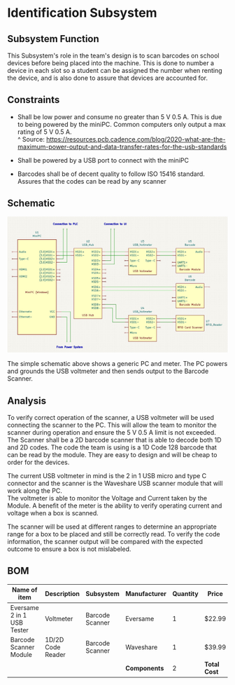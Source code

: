 # Identification Subsystem  

## Subsystem Function  

This Subsystem's role in the team's design is to scan barcodes on school devices before being placed into the machine. This is done to number a device in each slot so a student can be assigned the number when renting the device, and is also  done to assure that devices are accounted for.  

## Constraints  

* Shall be low power and consume no greater than 5 V 0.5 A. This is due to being powered by the miniPC. Common computers only output a max rating of 5 V 0.5 A.  
^ Source: https://resources.pcb.cadence.com/blog/2020-what-are-the-maximum-power-output-and-data-transfer-rates-for-the-usb-standards  

* Shall be powered by a USB port to connect with the miniPC  

* Barcodes shall be of decent quality to follow ISO 15416 standard. Assures that the codes can be read by any scanner  

## Schematic  

![Schematic](images/ID_System.jpg)  

The simple schematic above shows a generic PC and meter. The PC powers and grounds the USB voltmeter and then sends output to the Barcode Scanner.  

## Analysis  

To verify correct operation of the scanner, a USB voltmeter will be used connecting the scanner to the PC. This will allow the team to monitor the scanner during operation and ensure the 5 V 0.5 A limit is not exceeded. The Scanner shall be a 2D barcode scanner that is able to decode both 1D and 2D codes. The code the team is using is a 1D Code 128 barcode that can be read by the module. They are easy to design and will be cheap to order for the devices.  

The current USB voltmeter in mind is the 2 in 1 USB micro and type C connector and the scanner is the Waveshare USB scanner module that will work along the PC.  
The voltmeter is able to monitor the Voltage and Current taken by the Module. A benefit of the meter is the ability to verify operating current and voltage when a box is scanned.  

The scanner will be used at different ranges to determine an appropriate range for a box to be placed and still be correctly read. To verify the code information, the scanner output will be compared with the expected outcome to ensure a box is not mislabeled.  

## BOM  

| Name of item | Description | Subsystem | Manufacturer | Quantity | Price | Total |
|--------------|-------------|-----------|--------------|----------|-------|-------|
| Eversame 2 in 1 USB Tester | Voltmeter | Barcode Scanner | Eversame | 1 | $22.99 | $22.99 |  
| Barcode Scanner Module | 1D/2D Code Reader | Barcode Scanner | Waveshare | 1 | $39.99 | $39.99 |  
|  |  |  | **Components** | 2 | **Total Cost** | $62.98 |  
